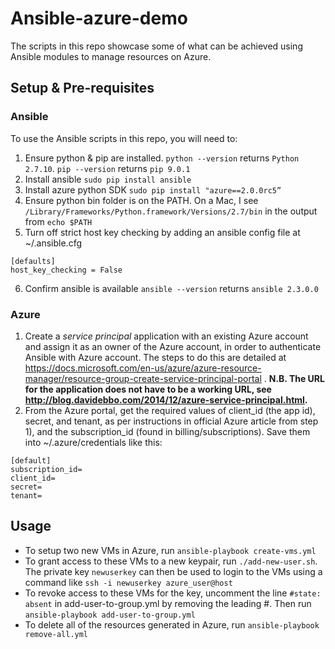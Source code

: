 # Ansible-azure-demo
The scripts in this repo showcase some of what can be achieved using Ansible modules to manage resources on Azure.

## Setup & Pre-requisites

### Ansible
To use the Ansible scripts in this repo, you will need to:
1. Ensure python & pip are installed. `python --version` returns `Python 2.7.10`. `pip --version` returns `pip 9.0.1`
2. Install ansible `sudo pip install ansible`
3. Install azure python SDK `sudo pip install "azure==2.0.0rc5”`
4. Ensure python bin folder is on the PATH. On a Mac, I see `/Library/Frameworks/Python.framework/Versions/2.7/bin` in the output from `echo $PATH`
5. Turn off strict host key checking by adding an ansible config file at ~/.ansible.cfg
```
[defaults]
host_key_checking = False
```
6. Confirm ansible is available `ansible --version` returns `ansible 2.3.0.0`

### Azure
1. Create a *service principal* application with an existing Azure account and assign it as an owner of the Azure account, in order to authenticate Ansible with Azure account. The steps to do this are detailed at https://docs.microsoft.com/en-us/azure/azure-resource-manager/resource-group-create-service-principal-portal . **N.B. The URL for the application does not have to be a working URL, see http://blog.davidebbo.com/2014/12/azure-service-principal.html.**
2. From the Azure portal, get the required values of client_id (the app id), secret, and tenant, as per instructions in official Azure article from step 1), and the subscription_id (found in billing/subscriptions). Save them into ~/.azure/credentials like this:

```
[default]
subscription_id=
client_id=
secret=
tenant=
```

## Usage

- To setup two new VMs in Azure, run `ansible-playbook create-vms.yml`
- To grant access to these VMs to a new keypair, run `./add-new-user.sh`. The private key `newuserkey` can then be used to login to the VMs using a command like `ssh -i newuserkey azure_user@host`
- To revoke access to these VMs for the key, uncomment the line `#state: absent` in add-user-to-group.yml by removing the leading #. Then run `ansible-playbook add-user-to-group.yml`
- To delete all of the resources generated in Azure, run `ansible-playbook remove-all.yml`